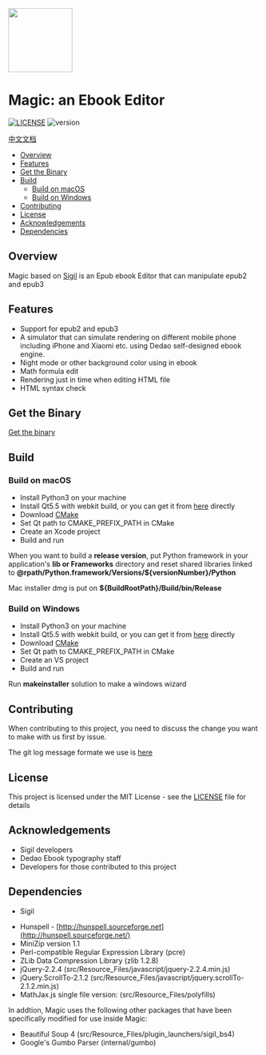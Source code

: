 <img src="./src/Resource_Files/icon/app_icon_512.png" width=128/>

# Magic: an Ebook Editor

[![LICENSE](https://img.shields.io/packagist/l/doctrine/orm.svg)](./LICENSE.md) ![version](https://img.shields.io/badge/version-0.9.31-green.svg)

[中文文档](./README-CH.md)

- [Overview](#overview)
- [Features](#features)
- [Get the Binary](#get-the-binary)
- [Build](#build)
    - [Build on macOS](#build-on-macos)
    - [Build on Windows](#build-on-windows)
- [Contributing](#contributing)
- [License](#license)
- [Acknowledgements](#acknowledgements)
- [Dependencies](#dependencies)

## Overview

Magic based on [Sigil](https://github.com/Sigil-Ebook/Sigil) is an Epub ebook Editor that can manipulate epub2 and epub3

## Features

* Support for epub2 and epub3
* A simulator that can simulate rendering on different mobile phone including iPhone and Xiaomi etc. using Dedao self-designed ebook engine.
* Night mode or other background color using in ebook
* Math formula edit
* Rendering just in time when editing HTML file
* HTML syntax check

## Get the Binary

[Get the binary](https://github.com/luojilab/ETypeSetting/releases)

## Build

### Build on macOS

* Install Python3 on your machine
* Install Qt5.5 with webkit build, or you can get it from [here]() directly
* Download [CMake](https://cmake.org/)
* Set Qt path to CMAKE_PREFIX_PATH in CMake
* Create an Xcode project
* Build and run

When you want to build a **release version**, put Python framework in your application's **lib or Frameworks** directory and reset shared libraries linked to **@rpath/Python.framework/Versions/${versionNumber}/Python**

Mac installer dmg is put on **${BuildRootPath}/Build/bin/Release**

### Build on Windows

- Install Python3 on your machine
- Install Qt5.5 with webkit build, or you can get it from [here]() directly
- Download [CMake](https://cmake.org/)
- Set Qt path to CMAKE_PREFIX_PATH in CMake
- Create an VS project
- Build and run

Run **makeinstaller** solution to make a windows wizard

## Contributing

When contributing to this project, you need to discuss the change you want to make with us first by issue.

The git log message formate we use is [here](https://github.com/angular/angular/blob/master/CONTRIBUTING.md#commit)

## License

This project is licensed under the MIT License - see the [LICENSE](./LICENSE) file for details

## Acknowledgements

* Sigil developers
* Dedao Ebook typography staff
* Developers for those contributed to this project

## Dependencies

* Sigil

- Hunspell - [http://hunspell.sourceforge.net](http://hunspell.sourceforge.net/)
- MiniZip version 1.1
- Perl-compatible Regular Expression Library (pcre)
- ZLib Data Compression Library (zlib 1.2.8)
- jQuery-2.2.4 (src/Resource_Files/javascript/jquery-2.2.4.min.js)
- jQuery.ScrollTo-2.1.2 (src/Resource_Files/javascript/jquery.scrollTo-2.1.2.min.js)
- MathJax.js single file version: (src/Resource_Files/polyfills)

In addtion, Magic uses the following other packages that have been specifically modified for use inside Magic:

- Beautiful Soup 4 (src/Resource_Files/plugin_launchers/sigil_bs4)
- Google's Gumbo Parser (internal/gumbo)


